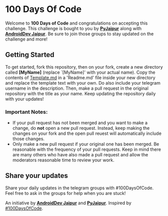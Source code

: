 # 100 Days Of Code

Welcome to **100 Days of Code** and congratulations on accepting this challenge. This challenge is bought to you by [**PyJaipur**](https://t.me/PyJaipur) along with [**AndroidDev Jaipur**](https://t.me/AndroidDevJaipur). Be sure to join those groups to stay updated on the challenge and more!

## Getting Started
To get started, fork this repository, then on your fork, create a new directory called **[MyName]** (replace `[MyName]' with your actual name). Copy the contents of [Template.md](Template.md) in a 'Readme.md' file inside your new directory and replace the template text with your own. Do also include your telegram username in the description. Then, make a pull request in the original repository with the title as your name. Keep updating the repository daily with your updates!

### Important Notes:
* If your pull request has not been merged and you want to make a change, do **not** open a new pull request. Instead, keep making the changes on your fork and the open pull reuest will automatically include those changes.
* Only make a new pull request if your original one has been merged. Be reasonable with the frequency of your pull requests. Keep in mind there are many others who have also made a pull request and allow the moderators reasonable time to review your work.

## Share your updates
Share your daily updates in the telegram groups with #100DaysOfCode. Feel free to ask in the groups for help when you are stuck!


An initiative by [**AndroidDev Jaipur**](https://t.me/AndroidDevJaipur) and [**PyJaipur**](https://t.me/PyJaipur).
Inspired by [#100DaysOfCode](https://www.100daysofcode.com/).
